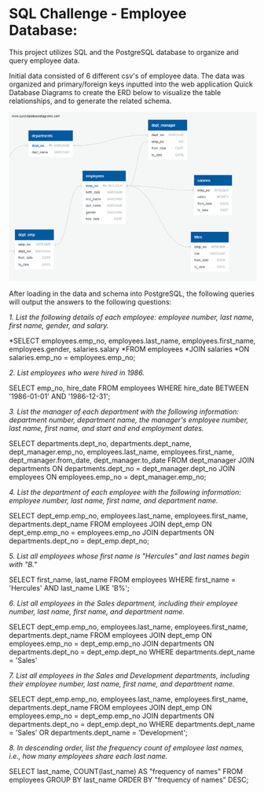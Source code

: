 # SQL Challenge - Employee Database: 

This project utilizes SQL and the PostgreSQL database to organize and query employee data.

Initial data consisted of 6 different csv's of employee data.  The data was organized and primary/foreign keys inputted into the web application Quick Database Diagrams to create the ERD below to visualize the table relationships, and to generate the related schema.

![](images/QuickDBD-ERD.png)

After loading in the data and schema into PostgreSQL, the following queries will output the answers to the following questions:

_1. List the following details of each employee: employee number, last name, first name, gender, and salary._   

  *SELECT employees.emp_no, employees.last_name, employees.first_name, employees.gender, salaries.salary
  *FROM employees
  *JOIN salaries
  *ON salaries.emp_no = employees.emp_no;


_2. List employees who were hired in 1986._   

SELECT emp_no, hire_date 
FROM employees 
WHERE hire_date BETWEEN '1986-01-01' AND '1986-12-31';


_3. List the manager of each department with the following information: department number, department name, the manager's employee number, last name, first name, and start and end employment dates._  

SELECT departments.dept_no, departments.dept_name, dept_manager.emp_no, employees.last_name, employees.first_name, dept_manager.from_date, dept_manager.to_date
FROM dept_manager 
JOIN departments
ON departments.dept_no = dept_manager.dept_no
JOIN employees
ON employees.emp_no = dept_manager.emp_no;


_4. List the department of each employee with the following information: employee number, last name, first name, and department name._  

SELECT dept_emp.emp_no, employees.last_name, employees.first_name, departments.dept_name
FROM employees
JOIN dept_emp
ON dept_emp.emp_no = employees.emp_no
JOIN departments
ON departments.dept_no = dept_emp.dept_no;


_5. List all employees whose first name is "Hercules" and last names begin with "B."_  

SELECT first_name, last_name
FROM employees
WHERE first_name = 'Hercules'
AND last_name LIKE 'B%';


_6. List all employees in the Sales department, including their employee number, last name, first name, and department name._  

SELECT dept_emp.emp_no, employees.last_name, employees.first_name, departments.dept_name
FROM employees
JOIN dept_emp
ON employees.emp_no = dept_emp.emp_no
JOIN departments
ON departments.dept_no = dept_emp.dept_no
WHERE departments.dept_name = 'Sales'


_7. List all employees in the Sales and Development departments, including their employee number, last name, first name, and department name._  

SELECT dept_emp.emp_no, employees.last_name, employees.first_name, departments.dept_name
FROM employees
JOIN dept_emp
ON employees.emp_no = dept_emp.emp_no
JOIN departments
ON departments.dept_no = dept_emp.dept_no
WHERE departments.dept_name = 'Sales' 
OR departments.dept_name = 'Development';


_8. In descending order, list the frequency count of employee last names, i.e., how many employees share each last name._  

SELECT last_name, COUNT(last_name) AS "frequency of names"
FROM employees
GROUP BY last_name
ORDER BY "frequency of names" DESC;
